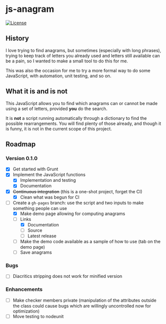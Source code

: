 # js-anagram

<!---
[![Build Status][1]][2]
[![Coverage Status][3]][4]
--->

[![License][5]][6]

<!---
[![Go and play][7]][8]
--->

## History

I love trying to find anagrams, but sometimes (especially with long phrases), trying to keep track
of letters you already used and letters still available can be a pain, so I wanted to make a small
tool to do this for me.

This was also the occasion for me to try a more formal way to do some JavaScript, with automation,
unit testing, and so on.

## What it is and is not

This JavaScript allows you to find which anagrams can or cannot be made using a set of letters,
provided **you** do the search.

It is **not** a script running automatically through a dictionary to find the possible
rearrangements. You will find plenty of those already, and though it is funny, it is not in the
current scope of this project.

## Roadmap

### Version 0.1.0

* [x] Get started with Grunt
* [x] Implement the JavaScript functions
  * [x] Implementation and testing
  * [x] Documentation
* [x] ~~Continuous integration~~ (this is a one-shot project, forget the CI)
  * [x] Clean what was begun for CI
* [ ] Create a ``gh-pages`` branch: use the script and two inputs to make something people can use
  * [x] Make demo page allowing for computing anagrams
  * [ ] Links
    * [x] Documentation
    * [ ] Source
    * [ ] Latest release
  * [ ] Make the demo code available as a sample of how to use (tab on the demo page)
  * [ ] Save anagrams

### Bugs

* [ ] Diacritics stripping does not work for minified version

### Enhancements

* [ ] Make checker members private (manipulation of the attributes outside the class could cause
bugs which are willingly uncontrolled now for optimization)
* [ ] Move testing to nodeunit

<!---
[1]: http://img.shields.io/travis/cyChop/js-anagram/master.svg
[2]: https://travis-ci.org/cyChop/js-anagram
[3]: http://img.shields.io/coveralls/cyChop/js-anagram/master.svg
[4]: https://coveralls.io/r/cyChop/js-anagram?branch=master
--->

[5]: https://img.shields.io/badge/license-MIT-blue.svg
[6]: http://opensource.org/licenses/MIT

<!---
[7]: https://img.shields.io/badge/Go_and_play-%E2%96%BA-brightgreen.svg
[8]: http://cychop.github.io/js-anagram
--->
